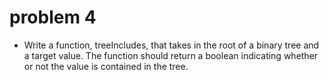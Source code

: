 # problem 4

- Write a function, treeIncludes, that takes in the root of a binary tree and a target value. The function should return a boolean indicating whether or not the value is contained in the tree.
